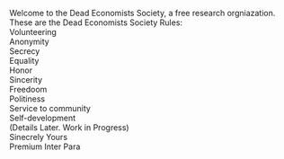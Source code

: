 Welcome to the Dead Economists Society, a free research orgniazation.  
These are the Dead Economists Society Rules:  
Volunteering  
Anonymity  
Secrecy  
Equality  
Honor  
Sincerity  
Freedoom  
Politiness  
Service to community  
Self-development   
(Details Later. Work in Progress)   
                       Sinecrely Yours   
                       Premium Inter Para  
